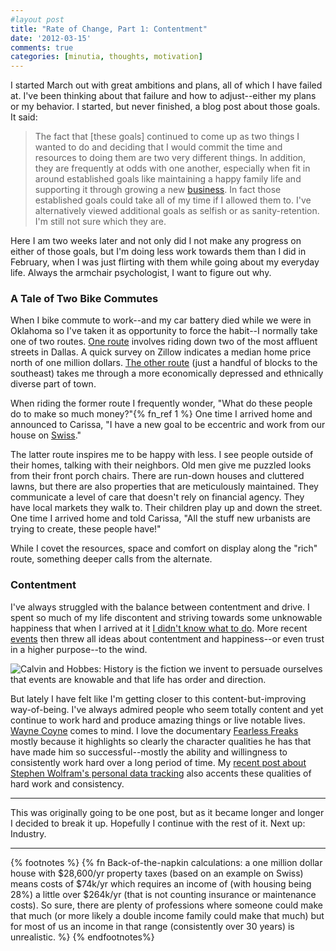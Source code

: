 ```yaml
---
#layout post
title: "Rate of Change, Part 1: Contentment"
date: '2012-03-15'
comments: true
categories: [minutia, thoughts, motivation]
---
```


I started March out with great ambitions and plans, all of which I have failed at. I've been thinking about that failure and how to adjust--either my plans or my behavior. I started, but never finished, a blog post about those goals. It said:

> The fact that [these goals] continued to come up as two things I wanted to do and deciding that I would commit the time and resources to doing them are two very different things. In addition, they are frequently at odds with one another, especially when fit in around established goals like maintaining a happy family life and supporting it through growing a new [business](http://extrasauce.com). In fact those established goals could take all of my time if I allowed them to. I've alternatively viewed additional goals as selfish or as sanity-retention. I'm still not sure which they are.

Here I am two weeks later and not only did I not make any progress on either of those goals, but I'm doing less work towards them than I did in February, when I was just flirting with them while going about my everyday life. Always the armchair psychologist, I want to figure out why.

### A Tale of Two Bike Commutes

When I bike commute to work--and my car battery died while we were in Oklahoma so I've taken it as opportunity to force the habit--I normally take one of two routes. [One route](http://g.co/maps/gebdd) involves riding down two of the most affluent streets in Dallas. A quick survey on Zillow indicates a median home price north of one million dollars. [The other route](http://g.co/maps/nc74t) (just a handful of blocks to the southeast) takes me through a more economically depressed and ethnically diverse part of town.

When riding the former route I frequently wonder, "What do these people do to make so much money?"{% fn_ref 1 %} One time I arrived home and announced to Carissa, "I have a new goal to be eccentric and work from our house on [Swiss](http://en.wikipedia.org/wiki/Swiss_Avenue,_Dallas,_Texas)."

The latter route inspires me to be happy with less. I see people outside of their homes, talking with their neighbors. Old men give me puzzled looks from their front porch chairs. There are run-down houses and cluttered lawns, but there are also properties that are meticulously maintained. They communicate a level of care that doesn't rely on financial agency. They have local markets they walk to. Their children play up and down the street. One time I arrived home and told Carissa, "All the stuff new urbanists are trying to create, these people have!"

While I covet the resources, space and comfort on display along the "rich" route, something deeper calls from the alternate.

### Contentment

I've always struggled with the balance between contentment and drive. I spent so much of my life discontent and striving towards some unknowable happiness that when I arrived at it [I didn't know what to do](http://themusicgroup.org/track/what-am-i-supposed-to-do). More recent [events](http://2010.danielsjourney.com) then threw all ideas about contentment and happiness--or even trust in a higher purpose--to the wind. 

![Calvin and Hobbes: History is the fiction we invent to persuade ourselves that events are knowable and that life has order and direction.](/files/2012/03/calvin_history.jpg)

But lately I have felt like I'm getting closer to this content-but-improving way-of-being. I've always admired people who seem totally content and yet continue to work hard and produce amazing things or live notable lives. [Wayne Coyne](http://en.wikipedia.org/wiki/Wayne_Coyne) comes to mind. I love the documentary [Fearless Freaks](http://en.wikipedia.org/wiki/The_Fearless_Freaks) mostly because it highlights so clearly the character qualities he has that have made him so successful--mostly the ability and willingness to consistently work hard over a long period of time. My [recent post about Stephen Wolfram's personal data tracking](http://blog.danielsjourney.com/2012/03/10/stephen-wolfram-the-personal-analytics-of-my-life/) also accents these qualities of hard work and consistency.

* * *

This was originally going to be one post, but as it became longer and longer I decided to break it up. Hopefully I continue with the rest of it. Next up: Industry.

* * *

{% footnotes %}
  {% fn Back-of-the-napkin calculations: a one million dollar house with $28,600/yr property taxes (based on an example on Swiss) means costs of $74k/yr which requires an income of (with housing being 28%) a little over $264k/yr (that is not counting insurance or maintenance costs). So sure, there are plenty of professions where someone could make that much (or more likely a double income family could make that much) but for most of us an income in that range (consistently over 30 years) is unrealistic. %}
{% endfootnotes%}
